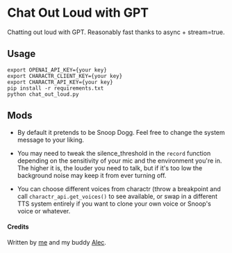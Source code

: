 # Chat Out Loud with GPT
Chatting out loud with GPT. Reasonably fast thanks to async + stream=true.

## Usage
```
export OPENAI_API_KEY={your key}
export CHARACTR_CLIENT_KEY={your key}
export CHARACTR_API_KEY={your key}
pip install -r requirements.txt
python chat_out_loud.py
```

## Mods
- By default it pretends to be Snoop Dogg. Feel free to change the system message to your liking.

- You may need to tweak the silence_threshold in the `record` function depending on the sensitivity of your mic and the environment you're in. The higher it is, the louder you need to talk, but if it's too low the background noise may keep it from ever turning off.

- You can choose different voices from charactr (throw a breakpoint and call `charactr_api.get_voices()` to see available, or swap in a different TTS system entirely if you want to clone your own voice or Snoop's voice or whatever.








#### Credits
Written by [me](http://twitter.com/zswitten) and my buddy [Alec](https://github.com/thatperson42).
